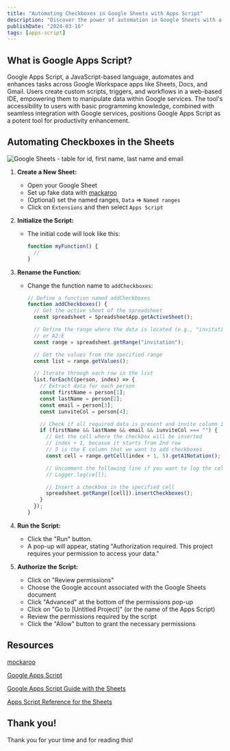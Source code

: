```yaml
---
title: "Automating Checkboxes in Google Sheets with Apps Script"
description: "Discover the power of automation in Google Sheets with a guide on adding checkboxes using Apps Script. Simplify tasks and enhance productivity!”"
publishDate: "2024-03-16"
tags: [apps-script]
---
```

## What is Google Apps Script?

Google Apps Script, a JavaScript-based language, automates and enhances tasks across Google Workspace apps like Sheets, Docs, and Gmail. Users create custom scripts, triggers, and workflows in a web-based IDE, empowering them to manipulate data within Google services. The tool's accessibility to users with basic programming knowledge, combined with seamless integration with Google services, positions Google Apps Script as a potent tool for productivity enhancement.

## Automating Checkboxes in the Sheets

![Google Sheets - table for id, first name, last name and email ](https://github.com/victoriacheng15/victoriacheng15.vercel.app/assets/35031228/e44d5884-8279-445d-aaef-66755fefaa2a)

1. **Create a New Sheet:**
    - Open your Google Sheet
    - Set up fake data with [mackaroo](https://www.mockaroo.com/)
    - (Optional) set the named ranges, `Data` ⇒ `Named ranges`
    - Click on `Extensions` and then select `Apps Script`
2. **Initialize the Script:**
    - The initial code will look like this:
        
        ```jsx
        function myFunction() {
          //
        }
        ```
        
3. **Rename the Function:**
    - Change the function name to `addCheckboxes`:
        
        ```jsx
        // Define a function named addCheckboxes
        function addCheckboxes() {
          // Get the active sheet of the spreadsheet
          const spreadsheet = SpreadsheetApp.getActiveSheet();
        
          // Define the range where the data is located (e.g., "invitation" range)
          // or A2:E
          const range = spreadsheet.getRange("invitation");
        
          // Get the values from the specified range
          const list = range.getValues();
        
          // Iterate through each row in the list
          list.forEach((person, index) => {
            // Extract data for each person
            const firstName = person[1];
            const lastName = person[2];
            const email = person[3];
            const iunviteCol = person[4];
        
            // Check if all required data is present and invite column is empty
            if (firstName && lastName && email && iunviteCol === "") {
              // Get the cell where the checkbox will be inserted
              // index + 1, becasue it starts from 2nd row
              // 5 is the E column that we want to add checkboxes
              const cell = range.getCell(index + 1, 5).getA1Notation();
        
              // Uncomment the following line if you want to log the cell location
              // Logger.log(cell);
        
              // Insert a checkbox in the specified cell
              spreadsheet.getRange([cell]).insertCheckboxes();
            }
          });
        }
        ```
        
4. **Run the Script:**
    - Click the "Run" button.
    - A pop-up will appear, stating "Authorization required. This project requires your permission to access your data."
5. **Authorize the Script:**
    - Click on "Review permissions"
    - Choose the Google account associated with the Google Sheets document
    - Click "Advanced" at the bottom of the permissions pop-up
    - Click on "Go to [Untitled Project]" (or the name of the Apps Script)
    - Review the permissions required by the script
    - Click the "Allow" button to grant the necessary permissions

## Resources

[mockaroo](https://www.mockaroo.com/)

[Google Apps Script](https://developers.google.com/workspace)

[Google Apps Script Guide with the Sheets](https://developers.google.com/apps-script/guides/sheets)

[Apps Script Reference for the Sheets](https://developers.google.com/apps-script/reference/spreadsheet)

## Thank you!

Thank you for your time and for reading this!